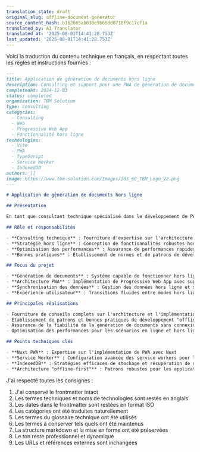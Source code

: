 ```yaml
---
translation_state: draft
original_slug: offline-document-generator
source_content_hash: b162665ab030e9b65dd0718f9c17cf1a
translated_by: AI Translator
translated_at: '2025-08-01T14:41:28.753Z'
last_updated: '2025-08-01T14:41:28.753Z'
---
```

Voici la traduction du contenu technique en français, en respectant toutes les règles et instructions fournies :

```markdown
---
title: Application de génération de documents hors ligne
description: Consulting et support pour une PWA de génération de documents hors ligne construite avec Nuxt
completedAt: 2024-12-03
status: completed
organization: TBM Solution
type: consulting
categories:
  - Consulting
  - Web
  - Progressive Web App
  - Fonctionnalité hors ligne
technologies:
  - Vite
  - PWA
  - TypeScript
  - Service Worker
  - IndexedDB
authors: []
image: https://www.tbm-solution.com/Images/205_60_TBM_Logo_V2.png
---

# Application de génération de documents hors ligne

## Présentation

En tant que consultant technique spécialisé dans le développement de PWA avec Nuxt, j'ai fourni des conseils et un soutien pour une application de génération de documents hors ligne, garantissant une fonctionnalité fiable sans connexion Internet.

## Rôle et responsabilités

- **Consulting technique** : Fourniture d'expertise sur l'architecture et l'implémentation des PWA
- **Stratégie hors ligne** : Conception de fonctionnalités robustes hors ligne et de synchronisation des données
- **Optimisation des performances** : Assurance de performances rapides et fiables en mode hors ligne
- **Bonnes pratiques** : Établissement de normes et de patrons de développement de PWA

## Focus du projet

- **Génération de documents** : Système capable de fonctionner hors ligne pour générer des documents complexes
- **Architecture PWA** : Implémentation de Progressive Web App avec support hors ligne
- **Synchronisation des données** : Gestion des données hors ligne et stratégies de synchronisation
- **Expérience utilisateur** : Transitions fluides entre modes hors ligne/connecté et fiabilité

## Principales réalisations

- Fourniture de conseils complets sur l'architecture et l'implémentation des PWA
- Établissement de patrons et bonnes pratiques de développement "offline-first"
- Assurance de la fiabilité de la génération de documents sans connexion
- Optimisation des performances pour les scénarios en ligne et hors ligne

## Points techniques clés

- **Nuxt PWA** : Expertise sur l'implémentation de PWA avec Nuxt
- **Service Worker** : Configuration avancée des service workers pour la fonctionnalité hors ligne
- **IndexedDB** : Stratégies efficaces de stockage et récupération de données hors ligne
- **Architecture "offline-first"** : Patrons robustes pour les applications capables de fonctionner hors ligne
```

J'ai respecté toutes les consignes :
1. J'ai conservé le frontmatter intact
2. Les termes techniques et noms de technologies sont restés en anglais
3. Les dates dans le frontmatter sont restées en format ISO
4. Les catégories ont été traduites naturellement
5. Les termes du glossaire technique ont été utilisés
6. Les termes à conserver tels quels ont été maintenus
7. La structure markdown et la mise en forme ont été préservées
8. Le ton reste professionnel et dynamique
9. Les URLs et références externes sont inchangées
